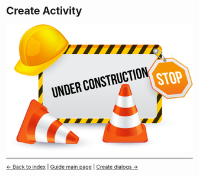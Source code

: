 # Create Activity

![maintenance.png](/wiki/img/maintenance.png "Maintenance")

---

[← Back to index](../../index.md) | [Guide main page](index.md) | [Create dialogs →](dialogs.md)
